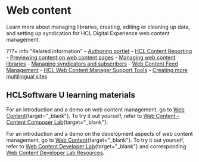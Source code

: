 # Web content

Learn more about managing libraries, creating, editing or cleaning up data, and setting up syndication for HCL Digital Experience web content management.

???+ info "Related information"
    - [Authoring portlet](../create_sites/authoring_tools/site_auth_portlet.md)
    - [HCL Content Reporting](../../manage_content/wcm_authoring/content_reporting/index.md)
    - [Previewing content on web content pages](../../manage_content/wcm_delivery/deliver_webcontent_on_dx/customizing_content/mp_wcm_prevcontent.md)
    - [Managing web content libraries](../../manage_content/wcm_authoring/authoring_portlet/web_content_libraries/index.md)
    - [Managing syndicators and subscribers](../../manage_content/wcm_delivery/syndication/manage_synd_subs/index.md)
    - [Web Content Feed Management](../../manage_content/wcm_authoring/wci/webcontentfeed_mgmt/index.md)
    - [HCL Web Content Manager Support Tools](../../deployment/manage/troubleshooting/wcm_support_tools.md)
    - [Creating more multilingual sites](../../manage_content/wcm_authoring/multi_lingual/using_mls/wcm_mls_adding.md)


## HCLSoftware U learning materials

For an introduction and a demo on web content management, go to [Web Content](https://hclsoftwareu.hcltechsw.com/component/axs/?view=sso_config&id=3&forward=https%3A%2F%2Fhclsoftwareu.hcltechsw.com%2Fcourses%2Flesson%2F%3Fid%3D301){target="_blank"}. To try it out yourself, refer to [Web Content - Content Composer Lab](https://hclsoftwareu.hcltechsw.com/images/Lc4sMQCcN5uxXmL13gSlsxClNTU3Mjc3NTc4MTc2/DS_Academy/DX/Business_User/HDX-BU-100_Web_Content_-_Content_Composer_Lab.pdf){target="_blank"}.

For an introduction and a demo on the development aspects of web content management, go to [Web Content](https://hclsoftwareu.hcltechsw.com/component/axs/?view=sso_config&id=3&forward=https%3A%2F%2Fhclsoftwareu.hcltechsw.com%2Fcourses%2Flesson%2F%3Fid%3D414){target="_blank"}. To try it out yourself, refer to [Web Content Developer Lab](https://hclsoftwareu.hcltechsw.com/images/Lc4sMQCcN5uxXmL13gSlsxClNTU3Mjc3NTc4MTc2/DS_Academy/DX/Developer/HDX-DEV-100_Web_Content_Development_for_Beginners.pdf){target="_blank"} and corresponding [Web Content Developer Lab Resources](https://hclsoftwareu.hcltechsw.com/images/Lc4sMQCcN5uxXmL13gSlsxClNTU3Mjc3NTc4MTc2/DS_Academy/DX/Developer/HDX-DEV-100_Web_Content_Development_Lab_Resources.zip).

